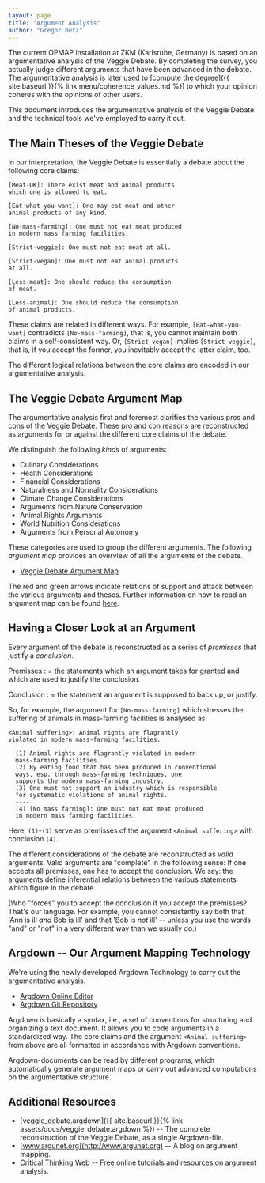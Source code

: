 ```yaml
---
layout: page
title: "Argument Analysis"
author: "Gregor Betz"
---
```


<!--
 This chapter on argument analysis is part of the OPMAP-ZKM documentation
 Gregor Betz
 -->


The current OPMAP installation at ZKM (Karlsruhe, Germany) is based on an argumentative analysis of the Veggie Debate. By completing the survey<!-- TODO: (/menu/survey_chapter)-->, you actually judge different arguments that have been advanced in the debate. The argumentative analysis is later used to [compute the degree]({{ site.baseurl }}{% link menu/coherence_values.md %}) to which your opinion coheres with the opinions of other users.

This document introduces the argumentative analysis of the Veggie Debate and the technical tools we've employed to carry it out.

## The Main Theses of the Veggie Debate

In our interpretation, the Veggie Debate is essentially a debate about the following core claims:

```
[Meat-OK]: There exist meat and animal products
which one is allowed to eat.

[Eat-what-you-want]: One may eat meat and other
animal products of any kind.

[No-mass-farming]: One must not eat meat produced
in modern mass farming facilities.

[Strict-veggie]: One must not eat meat at all.

[Strict-vegan]: One must not eat animal products
at all.

[Less-meat]: One should reduce the consumption
of meat.

[Less-animal]: One should reduce the consumption
of animal products.
```

These claims are related in different ways. For example, `[Eat-what-you-want]` contradicts `[No-mass-farming]`, that is, you cannot maintain both claims in a self-consistent way. Or, `[Strict-vegan]` implies `[Strict-veggie]`, that is, if you accept the former, you inevitably accept the latter claim, too.

The different logical relations between the core claims are encoded in our argumentative analysis.


## The Veggie Debate Argument Map

The argumentative analysis first and foremost clarifies the various pros and cons of the Veggie Debate. These pro and con reasons are reconstructed as arguments for or against the different core claims of the debate.

We distinguish the following *kinds* of arguments:

- Culinary Considerations
- Health Considerations
- Financial Considerations
- Naturalness and Normality Considerations
- Climate Change Considerations
- Arguments from Nature Conservation  
- Animal Rights Arguments
- World Nutrition Considerations
- Arguments from Personal Autonomy

These categories are used to group the different arguments. The following *argument map* provides an overview of all the arguments of the debate.

<!--Maybe we use a slide show, here, or an animated GIF?-->
* [Veggie Debate Argument Map](menu/images/veggie_debate.pdf)

The red and green arrows indicate relations of support and attack between the various arguments and theses. Further information on how to read an argument map can be found [here](http://www.argunet.org/2013/04/03/so-what-exactly-is-an-argument-map/).


## Having a Closer Look at an Argument

Every argument of the debate is reconstructed as a series of *premisses* that justify a *conclusion*.

Premisses
:	= the statements which an argument takes for granted and which are used to justify the conclusion.

Conclusion
:	= the statement an argument is supposed to back up, or justify.

So, for example, the argument for `[No-mass-farming]` which stresses the suffering of animals in mass-farming facilities is analysed as:

```
<Animal suffering>: Animal rights are flagrantly
violated in modern mass-farming facilities.

  (1) Animal rights are flagrantly violated in modern
  mass-farming facilities.
  (2) By eating food that has been produced in conventional
  ways, esp. through mass-farming techniques, one
  supports the modern mass-farming industry.
  (3) One must not support an industry which is responsible
  for systematic violations of animal rights.
  ----
  (4) [No mass farming]: One must not eat meat produced
  in modern mass farming facilities.
```

Here, `(1)`-`(3)` serve as premisses of the argument `<Animal suffering>` with conclusion `(4)`.

The different considerations of the debate are reconstructed as *valid* arguments. Valid arguments are "complete" in the following sense: If one accepts all premisses, one has to accept the conclusion. We say: the arguments define inferential relations between the various statements which figure in the debate.

(Who "forces" you to accept the conclusion if you accept the premisses? That's our language. For example, you cannot consistently say both that 'Ann is ill *and* Bob is ill' and that 'Bob is *not* ill' -- unless you use the words "and" or "not" in a very different way than we usually do.)



## Argdown -- Our Argument Mapping Technology

We're using the newly developed Argdown Technology to carry out the argumentative analysis.

- [Argdown Online Editor](http://christianvoigt.github.io/argdown/)
- [Argdown Git Repository](https://github.com/christianvoigt/argdown/)

Argdown is basically a syntax, i.e., a set of conventions for structuring and organizing a text document. It allows you to code arguments in a standardized way. The core claims and the argument `<Animal suffering>` from above are all formatted in accordance with Argdown conventions.

Argdown-documents can be read by different programs, which automatically generate argument maps or carry out advanced computations on the argumentative structure.


## Additional Resources

- [veggie_debate.argdown]({{ site.baseurl }}{% link assets/docs/veggie_debate.argdown %}) -- The complete reconstruction of the Veggie Debate, as a single Argdown-file.
- [www.argunet.org](http://www.argunet.org) -- A blog on argument mapping.
- [Critical Thinking Web](http://philosophy.hku.hk/think/) -- Free online tutorials and resources on argument analysis.
